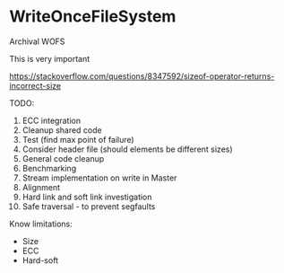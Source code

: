 # WriteOnceFileSystem
Archival WOFS


This is very important

https://stackoverflow.com/questions/8347592/sizeof-operator-returns-incorrect-size


TODO:

1. ECC integration
2. Cleanup shared code
3. Test (find max point of failure)
4. Consider header file (should elements be different sizes) 
5. General code cleanup 
6. Benchmarking 
7. Stream implementation on write in Master
8. Alignment
9. Hard link and soft link investigation 
10. Safe traversal - to prevent segfaults 

Know limitations:

* Size
* ECC 
* Hard-soft 
